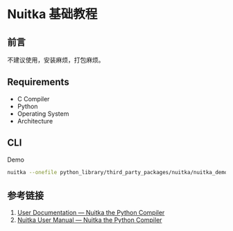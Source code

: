 # Nuitka 基础教程

## 前言

不建议使用，安装麻烦，打包麻烦。

## Requirements

- C Compiler
- Python
- Operating System
- Architecture

## CLI

Demo
```bash
nuitka --onefile python_library/third_party_packages/nuitka/nuitka_demo.py
```

## 参考链接

1. [User Documentation — Nuitka the Python Compiler](https://nuitka.net/user-documentation/)
2. [Nuitka User Manual — Nuitka the Python Compiler](https://nuitka.net/user-documentation/user-manual.html)